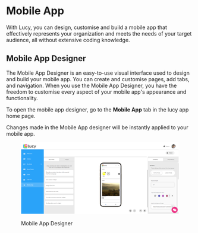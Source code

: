 # Mobile App

With Lucy, you can design, customise and build a mobile app that effectively represents your organization and meets the needs of your target audience, all without extensive coding knowledge.

## Mobile App Designer

The Mobile App Designer is an easy-to-use visual interface used to design and build your mobile app. You can create and customise pages, add tabs, and navigation. When you use the Mobile App Designer, you have the freedom to customise every aspect of your mobile app's appearance and functionality.&#x20;

To open the mobile app designer, go to the **Mobile App** tab in the lucy app home page.

Changes made in the Mobile App designer will be instantly applied to your mobile app.

<figure><img src="../.gitbook/assets/Mobile App tab_s4 (1).png" alt=""><figcaption><p>Mobile App Designer</p></figcaption></figure>
